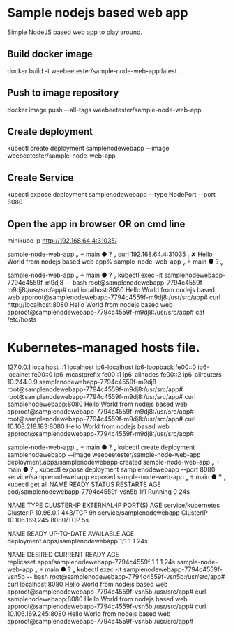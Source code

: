 # Sample nodejs based web app
Simple NodeJS based web app to play around.

## Build docker image
docker build -t weebeetester/sample-node-web-app:latest .

## Push to image repository
docker image push --all-tags weebeetester/sample-node-web-app



## Create deployment 
kubectl create deployment samplenodewebapp --image weebeetester/sample-node-web-app

## Create Service 
kubectl expose deployment samplenodewebapp --type NodePort --port 8080

## Open the app in browser OR on cmd line
minikube ip
http://192.168.64.4:31035/

sample-node-web-app   main ● ?  curl 192.168.64.4:31035                                                      ✘
Hello World from nodejs based web app%
 sample-node-web-app   main ● ? 

sample-node-web-app   main ● ?  kubectl exec -it samplenodewebapp-7794c4559f-m9dj8 -- bash
root@samplenodewebapp-7794c4559f-m9dj8:/usr/src/app# curl localhost:8080
Hello World from nodejs based web approot@samplenodewebapp-7794c4559f-m9dj8:/usr/src/app# curl http://localhost:8080
Hello World from nodejs based web approot@samplenodewebapp-7794c4559f-m9dj8:/usr/src/app# cat /etc/hosts
# Kubernetes-managed hosts file.
127.0.0.1	localhost
::1	localhost ip6-localhost ip6-loopback
fe00::0	ip6-localnet
fe00::0	ip6-mcastprefix
fe00::1	ip6-allnodes
fe00::2	ip6-allrouters
10.244.0.9	samplenodewebapp-7794c4559f-m9dj8
root@samplenodewebapp-7794c4559f-m9dj8:/usr/src/app#
root@samplenodewebapp-7794c4559f-m9dj8:/usr/src/app# curl samplenodewebapp:8080
Hello World from nodejs based web approot@samplenodewebapp-7794c4559f-m9dj8:/usr/src/app#
root@samplenodewebapp-7794c4559f-m9dj8:/usr/src/app# curl 10.108.218.183:8080
Hello World from nodejs based web approot@samplenodewebapp-7794c4559f-m9dj8:/usr/src/app#




 sample-node-web-app   main ● ?  kubectl create deployment samplenodewebapp --image weebeetester/sample-node-web-app
deployment.apps/samplenodewebapp created
 sample-node-web-app   main ● ?  kubectl expose deployment samplenodewebapp --port 8080
service/samplenodewebapp exposed
 sample-node-web-app   main ● ?  kubectl get all
NAME                                    READY   STATUS    RESTARTS   AGE
pod/samplenodewebapp-7794c4559f-vsn5b   1/1     Running   0          24s

NAME                       TYPE        CLUSTER-IP       EXTERNAL-IP   PORT(S)    AGE
service/kubernetes         ClusterIP   10.96.0.1        <none>        443/TCP    9h
service/samplenodewebapp   ClusterIP   10.106.169.245   <none>        8080/TCP   5s

NAME                               READY   UP-TO-DATE   AVAILABLE   AGE
deployment.apps/samplenodewebapp   1/1     1            1           24s

NAME                                          DESIRED   CURRENT   READY   AGE
replicaset.apps/samplenodewebapp-7794c4559f   1         1         1       24s
 sample-node-web-app   main ● ?  kubectl exec -it samplenodewebapp-7794c4559f-vsn5b -- bash
root@samplenodewebapp-7794c4559f-vsn5b:/usr/src/app# curl localhost:8080
Hello World from nodejs based web approot@samplenodewebapp-7794c4559f-vsn5b:/usr/src/app# curl samplenodewebapp:8080
Hello World from nodejs based web approot@samplenodewebapp-7794c4559f-vsn5b:/usr/src/app# curl 10.106.169.245:8080
Hello World from nodejs based web approot@samplenodewebapp-7794c4559f-vsn5b:/usr/src/app#